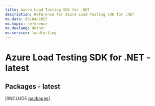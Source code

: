 ```yaml
---
title: Azure Load Testing SDK for .NET
description: Reference for Azure Load Testing SDK for .NET
ms.date: 09/04/2025
ms.topic: reference
ms.devlang: dotnet
ms.service: loadtesting
---
```

# Azure Load Testing SDK for .NET - latest
## Packages - latest
[!INCLUDE [packages](load-testing-index.md)]